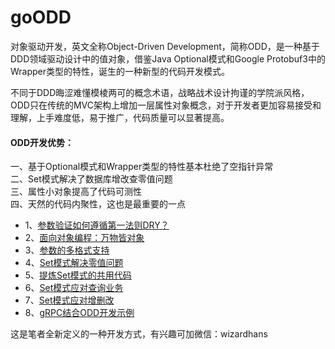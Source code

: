 # goODD

对象驱动开发，英文全称Object-Driven Development，简称ODD，是一种基于DDD领域驱动设计中的值对象，借鉴Java Optional模式和Google Protobuf3中的Wrapper类型的特性，诞生的一种新型的代码开发模式。

不同于DDD晦涩难懂模棱两可的概念术语，战略战术设计拘谨的学院派风格，ODD只在传统的MVC架构上增加一层属性对象概念，对于开发者更加容易接受和理解，上手难度低，易于推广，代码质量可以显著提高。

#### ODD开发优势：<br>
一、基于Optional模式和Wrapper类型的特性基本杜绝了空指针异常 <br>
二、Set模式解决了数据库增改查零值问题 <br>
三、属性小对象提高了代码可测性 <br>
四、天然的代码内聚性，这也是最重要的一点


- 1、[参数验证如何遵循第一法则DRY？](md/01.md)
- 2、[面向对象编程：万物皆对象](md/02.md)
- 3、[参数的多格式支持](md/03.md)
- 4、[Set模式解决零值问题](md/04.md)
- 5、[提炼Set模式的共用代码](md/04.md)
- 6、[Set模式应对查询业务](md/05.md)
- 7、[Set模式应对增删改](md/06.md)
- 8、[gRPC结合ODD开发示例](md/07.md)


这是笔者全新定义的一种开发方式，有兴趣可加微信：wizardhans